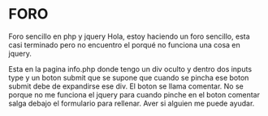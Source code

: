 # FORO
Foro sencillo en php y jquery
Hola, estoy haciendo un foro sencillo, esta casi terminado pero no encuentro el porqué no funciona una cosa en jquery.

Esta en la pagina info.php donde tengo un div oculto y dentro dos inputs type y un boton submit que se supone que cuando se pincha ese boton submit debe de expandirse ese div. El boton se llama comentar.
No se porque no me funciona el jquery para cuando pinche en el boton comentar salga debajo el formulario para rellenar.
Aver si alguien me puede ayudar.
